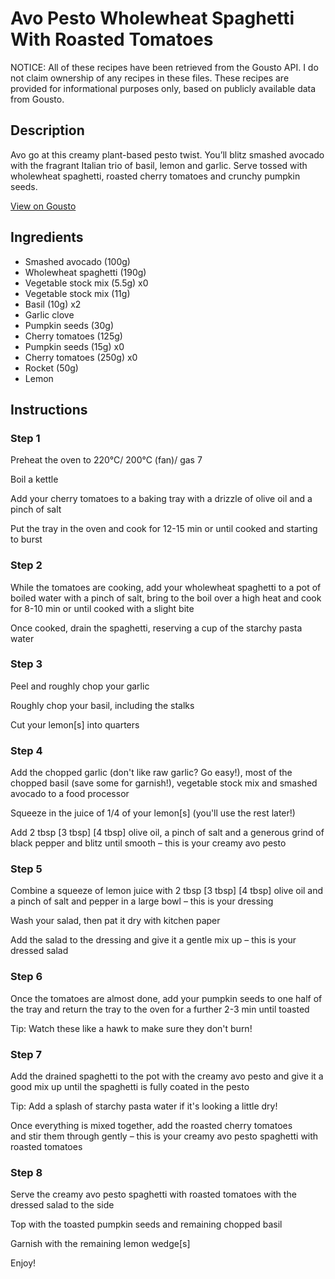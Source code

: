 # Avo Pesto Wholewheat Spaghetti With Roasted Tomatoes

NOTICE: All of these recipes have been retrieved from the Gousto API. I do not claim ownership of any recipes in these files. These recipes are provided for informational purposes only, based on publicly available data from Gousto.

## Description

Avo go at this creamy plant-based pesto twist. You’ll blitz smashed avocado with the fragrant Italian trio of basil, lemon and garlic. Serve tossed with wholewheat spaghetti, roasted cherry tomatoes and crunchy pumpkin seeds. 


[View on Gousto](https://www.gousto.co.uk/recipes/cookbook/creamy-avocado-pesto-with-spaghetti)

## Ingredients

- Smashed avocado (100g)
- Wholewheat spaghetti (190g)
- Vegetable stock mix (5.5g) x0
- Vegetable stock mix (11g)
- Basil (10g) x2
- Garlic clove
- Pumpkin seeds (30g)
- Cherry tomatoes (125g)
- Pumpkin seeds (15g) x0
- Cherry tomatoes (250g) x0
- Rocket (50g)
- Lemon

## Instructions


### Step 1

Preheat the oven to 220°C/ 200°C (fan)/ gas 7

Boil a kettle

Add your cherry tomatoes to a baking tray with a drizzle of olive oil and a pinch of salt

Put the tray in the oven and cook for 12-15 min or until cooked and starting to burst


### Step 2

While the tomatoes are cooking, add your wholewheat spaghetti to a pot of boiled water with a pinch of salt, bring to the boil over a high heat and cook for 8-10 min or until cooked with a slight bite

Once cooked, drain the spaghetti, reserving a cup of the starchy pasta water


### Step 3

Peel and roughly chop your garlic

Roughly chop your basil, including the stalks

Cut your lemon[s] into quarters


### Step 4

Add the chopped garlic (don't like raw garlic? Go easy!), most of the chopped basil (save some for garnish!), vegetable stock mix and smashed avocado to a food processor

Squeeze in the juice of 1/4 of your lemon[s] (you'll use the rest later!)

Add 2 tbsp <span class="text-purple">[3 tbsp]</span> <span class="text-danger">[4 tbsp]</span> olive oil, a pinch of salt and a generous grind of black pepper and blitz until smooth – this is your creamy avo pesto


### Step 5

Combine a squeeze of<span class="text-danger"> </span>lemon juice with 2 tbsp<span class="text-danger"> <span class="text-purple">[3 tbsp]</span> [4 tbsp]</span> olive oil and a pinch of salt and pepper in a large bowl – this is your dressing

Wash your salad, then pat it dry with kitchen paper

Add the salad to the dressing and give it a gentle mix up – this is your dressed salad


### Step 6

Once the tomatoes are almost done, add your pumpkin seeds to one half of the tray and return the tray to the oven for a further 2-3 min until toasted

Tip: Watch these like a hawk to make sure they don't burn!


### Step 7

Add the drained spaghetti to the pot with the creamy avo pesto and give it a good mix up until the spaghetti is fully coated in the pesto

Tip: Add a splash of starchy pasta water if it's looking a little dry!

Once everything is mixed together, add the roasted cherry tomatoes and stir them through gently – this is your creamy avo pesto spaghetti with roasted tomatoes

### Step 8

Serve the creamy avo pesto spaghetti with roasted tomatoes with the dressed salad to the side

Top with the toasted pumpkin seeds and remaining chopped basil

Garnish with the remaining lemon wedge[s]

Enjoy!

